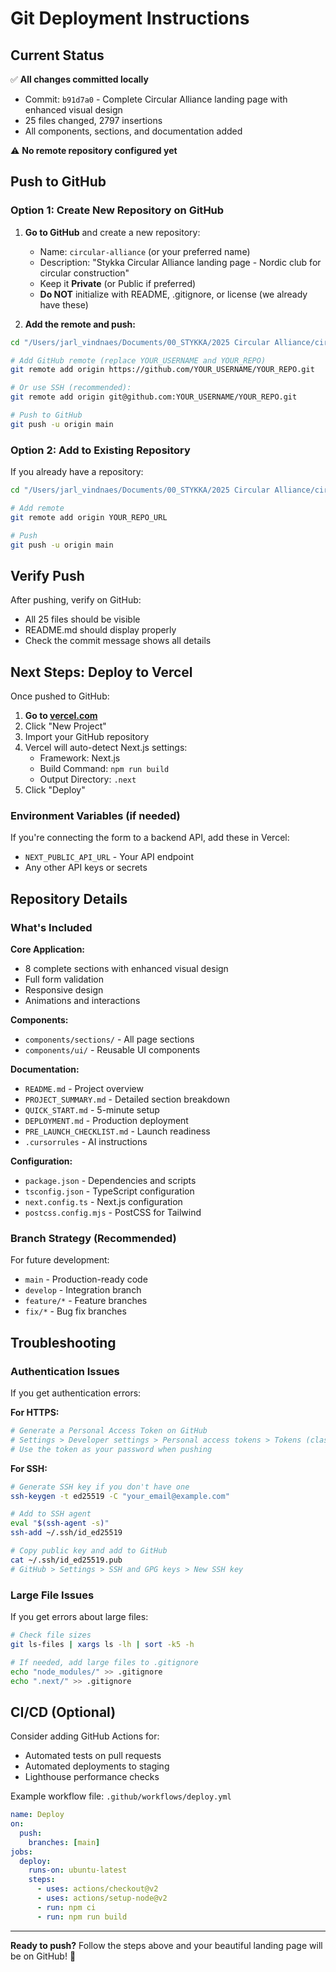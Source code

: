 # Git Deployment Instructions

## Current Status

✅ **All changes committed locally**
- Commit: `b91d7a0` - Complete Circular Alliance landing page with enhanced visual design
- 25 files changed, 2797 insertions
- All components, sections, and documentation added

⚠️ **No remote repository configured yet**

## Push to GitHub

### Option 1: Create New Repository on GitHub

1. **Go to GitHub** and create a new repository:
   - Name: `circular-alliance` (or your preferred name)
   - Description: "Stykka Circular Alliance landing page - Nordic club for circular construction"
   - Keep it **Private** (or Public if preferred)
   - **Do NOT** initialize with README, .gitignore, or license (we already have these)

2. **Add the remote and push:**
```bash
cd "/Users/jarl_vindnaes/Documents/00_STYKKA/2025 Circular Alliance/circular-alliance"

# Add GitHub remote (replace YOUR_USERNAME and YOUR_REPO)
git remote add origin https://github.com/YOUR_USERNAME/YOUR_REPO.git

# Or use SSH (recommended):
git remote add origin git@github.com:YOUR_USERNAME/YOUR_REPO.git

# Push to GitHub
git push -u origin main
```

### Option 2: Add to Existing Repository

If you already have a repository:

```bash
cd "/Users/jarl_vindnaes/Documents/00_STYKKA/2025 Circular Alliance/circular-alliance"

# Add remote
git remote add origin YOUR_REPO_URL

# Push
git push -u origin main
```

## Verify Push

After pushing, verify on GitHub:
- All 25 files should be visible
- README.md should display properly
- Check the commit message shows all details

## Next Steps: Deploy to Vercel

Once pushed to GitHub:

1. **Go to [vercel.com](https://vercel.com)**
2. Click "New Project"
3. Import your GitHub repository
4. Vercel will auto-detect Next.js settings:
   - Framework: Next.js
   - Build Command: `npm run build`
   - Output Directory: `.next`
5. Click "Deploy"

### Environment Variables (if needed)

If you're connecting the form to a backend API, add these in Vercel:
- `NEXT_PUBLIC_API_URL` - Your API endpoint
- Any other API keys or secrets

## Repository Details

### What's Included

**Core Application:**
- 8 complete sections with enhanced visual design
- Full form validation
- Responsive design
- Animations and interactions

**Components:**
- `components/sections/` - All page sections
- `components/ui/` - Reusable UI components

**Documentation:**
- `README.md` - Project overview
- `PROJECT_SUMMARY.md` - Detailed section breakdown
- `QUICK_START.md` - 5-minute setup
- `DEPLOYMENT.md` - Production deployment
- `PRE_LAUNCH_CHECKLIST.md` - Launch readiness
- `.cursorrules` - AI instructions

**Configuration:**
- `package.json` - Dependencies and scripts
- `tsconfig.json` - TypeScript configuration
- `next.config.ts` - Next.js configuration
- `postcss.config.mjs` - PostCSS for Tailwind

### Branch Strategy (Recommended)

For future development:
- `main` - Production-ready code
- `develop` - Integration branch
- `feature/*` - Feature branches
- `fix/*` - Bug fix branches

## Troubleshooting

### Authentication Issues

If you get authentication errors:

**For HTTPS:**
```bash
# Generate a Personal Access Token on GitHub
# Settings > Developer settings > Personal access tokens > Tokens (classic)
# Use the token as your password when pushing
```

**For SSH:**
```bash
# Generate SSH key if you don't have one
ssh-keygen -t ed25519 -C "your_email@example.com"

# Add to SSH agent
eval "$(ssh-agent -s)"
ssh-add ~/.ssh/id_ed25519

# Copy public key and add to GitHub
cat ~/.ssh/id_ed25519.pub
# GitHub > Settings > SSH and GPG keys > New SSH key
```

### Large File Issues

If you get errors about large files:
```bash
# Check file sizes
git ls-files | xargs ls -lh | sort -k5 -h

# If needed, add large files to .gitignore
echo "node_modules/" >> .gitignore
echo ".next/" >> .gitignore
```

## CI/CD (Optional)

Consider adding GitHub Actions for:
- Automated tests on pull requests
- Automated deployments to staging
- Lighthouse performance checks

Example workflow file: `.github/workflows/deploy.yml`

```yaml
name: Deploy
on:
  push:
    branches: [main]
jobs:
  deploy:
    runs-on: ubuntu-latest
    steps:
      - uses: actions/checkout@v2
      - uses: actions/setup-node@v2
      - run: npm ci
      - run: npm run build
```

---

**Ready to push?** Follow the steps above and your beautiful landing page will be on GitHub! 🚀


